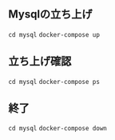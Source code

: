 ## Mysqlの立ち上げ
`cd mysql`
`docker-compose up`

## 立ち上げ確認
`cd mysql`
`docker-compose ps`

## 終了
`cd mysql`
`docker-compose down`